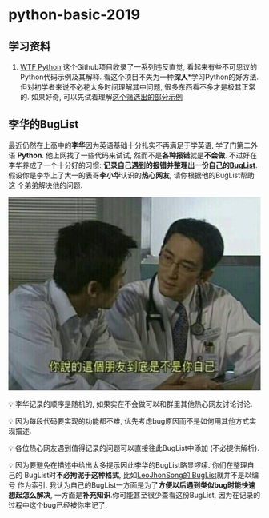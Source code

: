 # python-basic-2019

## 学习资料

1. [WTF Python](https://github.com/satwikkansal/wtfpython) 这个Github项目收录了一系列违反直觉, 看起来有些不可思议的Python代码示例及其解释. 看这个项目不失为一种**深入***学习Python的好方法. 但对初学者来说不必花太多时间理解其中问题, 很多东西看不多才是极其正常的. 如果好奇, 可以先试着理解[这个筛选出的部分示例](https://www.zhihu.com/question/29823322/answer/785465364)

## 李华的BugList

最近仍然在上高中的**李华**因为英语基础十分扎实不再满足于学英语, 学了门第二外语
**Python**. 他上网找了一些代码来试试, 然而不是**各种报错**就是**不会做**. 不过好在李华养成了一个十分好的习惯:
**记录自己遇到的报错并整理出一份自己的[BugList](lihua-BugList.md)**.
假设你是李华上了大一的表哥**李小华**认识的**热心网友**, 请你根据他的BugList帮助这
个弟弟解决他的问题.

![](TIM图片20190926024621.jpg)

💡 李华记录的顺序是随机的, 如果实在不会做可以和群里其他热心网友讨论讨论.

💡 因为每段代码要实现的功能都不难, 优先考虑bug原因而不是如何用其他方式实现描述.

💡 各位热心网友遇到值得记录的问题可以直接往此BugList中添加 (不必提供解析).

💡 因为要避免在描述中给出太多提示因此李华的BugList略显啰嗦. 你们在整理自己的
BugList时**不必拘泥于这种格式**, 比如[LeoJhonSong的
BugList](https://leojhonsong.github.io/zh-CN/2019/02/05/Bug-List/)就并不是以编号
作为索引. 我认为自己的BugList一方面是为了**方便以后遇到类似bug时能快速想起怎么解决**,
一方面是**补充知识**.你可能甚至很少查看这份BugList, 因为在记录的过程中这个bug已经被你牢记了.
